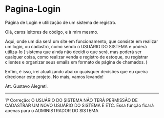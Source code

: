 # Pagina-Login
Página de Login e utilização de um sistema de registro.

Olá, caros leitores de código, e à mim mesmo.

Aqui, onde um dia será um site em funcionamento, que consiste em 
realizar um login, ou cadastro, como sendo o USUÁRIO DO SISTEMA
e poderá utiliza-lo ( sistema que ainda não decidi o que será, 
mas poderá ser qualquer coisa, como realizar venda e registro 
de estoque, ou registrar clientes e organizar seus emails em 
formato de página de chamados. )

Enfim, é isso, irei atualizando abaixo quaisquer decisões que eu
queira direcionar este projeto. No mais, vamos levando!

Att. Gustavo Alegreti.

--------------------------------------------------------------------

1ª Correção: O USUÁRIO DO SISTEMA NÃO TERÁ PERMISSÃO DE CADASTRAR
UM NOVO USUÁRIO DO SISTEMA E ETC. Essa função ficará apenas para o
ADMINISTRADOR DO SISTEMA.

